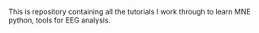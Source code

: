 This is repository containing all the tutorials I work through to learn MNE python, tools for EEG analysis.
